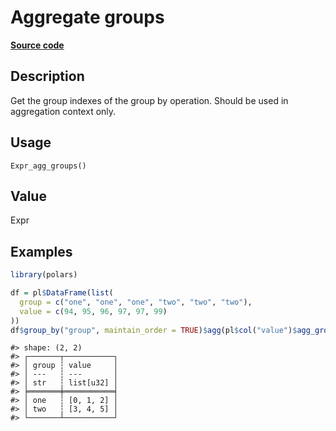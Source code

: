 
# Aggregate groups

[**Source code**](https://github.com/pola-rs/r-polars/tree/main/R/after-wrappers.R#L20)

## Description

Get the group indexes of the group by operation. Should be used in
aggregation context only.

## Usage

<pre><code class='language-R'>Expr_agg_groups()
</code></pre>

## Value

Expr

## Examples

``` r
library(polars)

df = pl$DataFrame(list(
  group = c("one", "one", "one", "two", "two", "two"),
  value = c(94, 95, 96, 97, 97, 99)
))
df$group_by("group", maintain_order = TRUE)$agg(pl$col("value")$agg_groups())
```

    #> shape: (2, 2)
    #> ┌───────┬───────────┐
    #> │ group ┆ value     │
    #> │ ---   ┆ ---       │
    #> │ str   ┆ list[u32] │
    #> ╞═══════╪═══════════╡
    #> │ one   ┆ [0, 1, 2] │
    #> │ two   ┆ [3, 4, 5] │
    #> └───────┴───────────┘
